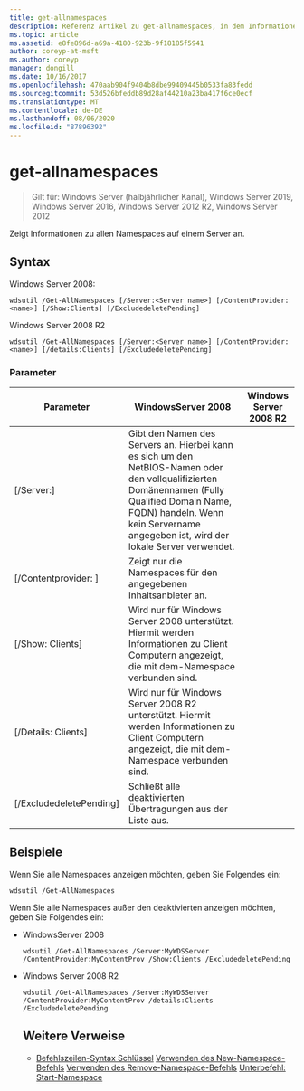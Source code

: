 ```yaml
---
title: get-allnamespaces
description: Referenz Artikel zu get-allnamespaces, in dem Informationen zu allen Namespaces auf einem Server angezeigt werden.
ms.topic: article
ms.assetid: e8fe896d-a69a-4180-923b-9f18185f5941
author: coreyp-at-msft
ms.author: coreyp
manager: dongill
ms.date: 10/16/2017
ms.openlocfilehash: 470aab904f9404b8dbe99409445b0533fa83fedd
ms.sourcegitcommit: 53d526bfeddb89d28af44210a23ba417f6ce0ecf
ms.translationtype: MT
ms.contentlocale: de-DE
ms.lasthandoff: 08/06/2020
ms.locfileid: "87896392"
---
```

# <a name="get-allnamespaces"></a>get-allnamespaces

> Gilt für: Windows Server (halbjährlicher Kanal), Windows Server 2019, Windows Server 2016, Windows Server 2012 R2, Windows Server 2012

Zeigt Informationen zu allen Namespaces auf einem Server an.

## <a name="syntax"></a>Syntax
Windows Server 2008:
```
wdsutil /Get-AllNamespaces [/Server:<Server name>] [/ContentProvider:<name>] [/Show:Clients] [/ExcludedeletePending]
```
Windows Server 2008 R2
```
wdsutil /Get-AllNamespaces [/Server:<Server name>] [/ContentProvider:<name>] [/details:Clients] [/ExcludedeletePending]
```
### <a name="parameters"></a>Parameter

|         Parameter         |                                                                               WindowsServer 2008                                                                               | Windows Server 2008 R2 |
|---------------------------|---------------------------------------------------------------------------------------------------------------------------------------------------------------------------------|------------------------|
|  [/Server:<Server name>]  | Gibt den Namen des Servers an. Hierbei kann es sich um den NetBIOS-Namen oder den vollqualifizierten Domänennamen (Fully Qualified Domain Name, FQDN) handeln. Wenn kein Servername angegeben ist, wird der lokale Server verwendet. |                        |
| [/Contentprovider: <name> ] |                                                        Zeigt nur die Namespaces für den angegebenen Inhaltsanbieter an.                                                         |                        |
|      [/Show: Clients]      |                            Wird nur für Windows Server 2008 unterstützt. Hiermit werden Informationen zu Client Computern angezeigt, die mit dem-Namespace verbunden sind.                             |                        |
|    [/Details: Clients]     |                           Wird nur für Windows Server 2008 R2 unterstützt. Hiermit werden Informationen zu Client Computern angezeigt, die mit dem-Namespace verbunden sind.                           |                        |
|  [/ExcludedeletePending]  |                                                              Schließt alle deaktivierten Übertragungen aus der Liste aus.                                                              |                        |

## <a name="examples"></a>Beispiele
Wenn Sie alle Namespaces anzeigen möchten, geben Sie Folgendes ein:
```
wdsutil /Get-AllNamespaces
```
Wenn Sie alle Namespaces außer den deaktivierten anzeigen möchten, geben Sie Folgendes ein:
- WindowsServer 2008
  ```
  wdsutil /Get-AllNamespaces /Server:MyWDSServer /ContentProvider:MyContentProv /Show:Clients /ExcludedeletePending
  ```
- Windows Server 2008 R2
  ```
  wdsutil /Get-AllNamespaces /Server:MyWDSServer /ContentProvider:MyContentProv /details:Clients /ExcludedeletePending
  ```
  ## <a name="additional-references"></a>Weitere Verweise
  - [Befehlszeilen-Syntax Schlüssel](command-line-syntax-key.md) 
   [Verwenden des New-Namespace-Befehls](using-the-new-namespace-command.md) 
   [Verwenden des Remove-Namespace-Befehls](using-the-remove-namespace-command.md) 
   [Unterbefehl: Start-Namespace](subcommand-start-namespace.md)
